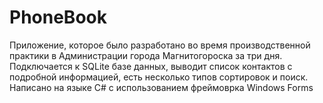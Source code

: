 # PhoneBook

Приложение, которое было разработано во время производственной практики в Администрации города Магнитогороска за три дня.
Подключается к SQLite базе данных, выводит список контактов с подробной информацией, есть несколько типов сортировок и поиск.
Написано на языке C# с использованием фреймоврка Windows Forms
